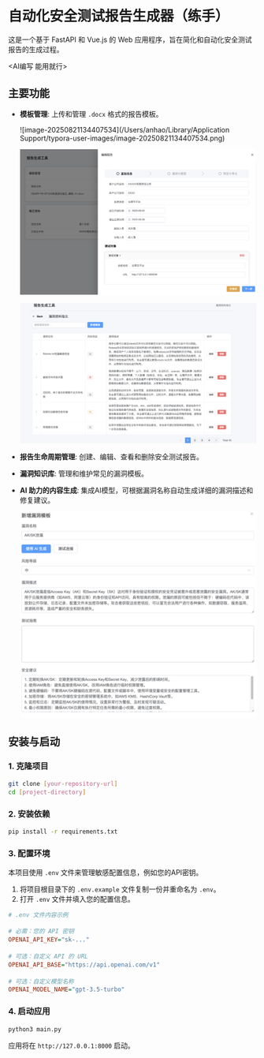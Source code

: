 # 自动化安全测试报告生成器（练手）

这是一个基于 FastAPI 和 Vue.js 的 Web 应用程序，旨在简化和自动化安全测试报告的生成过程。

<AI编写 能用就行>

## 主要功能

- **模板管理**: 上传和管理 `.docx` 格式的报告模板。

  ![image-20250821134407534](/Users/anhao/Library/Application Support/typora-user-images/image-20250821134407534.png)

  ![image-20250820155949531](images/image-20250820155949531.png)

  ![image-20250820160002324](images/image-20250820160002324.png)

- **报告生命周期管理**: 创建、编辑、查看和删除安全测试报告。

- **漏洞知识库**: 管理和维护常见的漏洞模板。

- **AI 助力的内容生成**: 集成AI模型，可根据漏洞名称自动生成详细的漏洞描述和修复建议。

  ![image-20250820160016109](images/image-20250820160016109.png)


## 安装与启动

### 1. 克隆项目
```bash
git clone [your-repository-url]
cd [project-directory]
```

### 2. 安装依赖
```bash
pip install -r requirements.txt
```

### 3. 配置环境

本项目使用 `.env` 文件来管理敏感配置信息，例如您的API密钥。

1.  将项目根目录下的 `.env.example` 文件复制一份并重命名为 `.env`。
2.  打开 `.env` 文件并填入您的配置信息。

```ini
# .env 文件内容示例

# 必需：您的 API 密钥
OPENAI_API_KEY="sk-..."

# 可选：自定义 API 的 URL 
OPENAI_API_BASE="https://api.openai.com/v1"

# 可选：自定义模型名称
OPENAI_MODEL_NAME="gpt-3.5-turbo"
```

### 4. 启动应用

```bash
python3 main.py
```

应用将在 `http://127.0.0.1:8000` 启动。